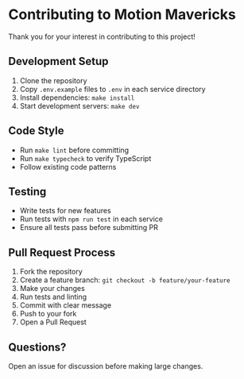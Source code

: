 # Contributing to Motion Mavericks

Thank you for your interest in contributing to this project!

## Development Setup

1. Clone the repository
2. Copy `.env.example` files to `.env` in each service directory
3. Install dependencies: `make install`
4. Start development servers: `make dev`

## Code Style

- Run `make lint` before committing
- Run `make typecheck` to verify TypeScript
- Follow existing code patterns

## Testing

- Write tests for new features
- Run tests with `npm run test` in each service
- Ensure all tests pass before submitting PR

## Pull Request Process

1. Fork the repository
2. Create a feature branch: `git checkout -b feature/your-feature`
3. Make your changes
4. Run tests and linting
5. Commit with clear message
6. Push to your fork
7. Open a Pull Request

## Questions?

Open an issue for discussion before making large changes.